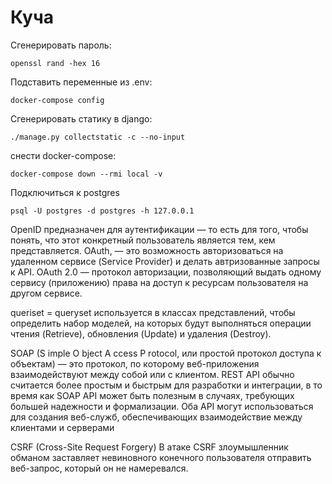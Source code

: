 # Куча

Сгенерировать пароль:
```shell
openssl rand -hex 16
```

Подставить переменные из .env:
```shell
docker-compose config
```

Сгенерировать статику в django:
```shell
./manage.py collectstatic -c --no-input
```

снести docker-compose:
```shell
docker-compose down --rmi local -v
```

Подключиться к postgres
```shell
psql -U postgres -d postgres -h 127.0.0.1
```

OpenID предназначен для аутентификации — то есть для того, чтобы понять, что этот конкретный пользователь является тем, кем представляется. 
OAuth, — это возможность авторизоваться на удаленном сервисе (Service Provider) и делать автризованные запросы к API.
OAuth 2.0 — протокол авторизации, позволяющий выдать одному сервису (приложению) права на доступ к ресурсам пользователя на другом сервисе. 

queriset =  queryset используется в классах представлений, чтобы определить набор моделей, на которых будут выполняться операции чтения (Retrieve), обновления (Update) и удаления (Destroy).

SOAP (S imple O bject A ccess P rotocol, или простой протокол доступа к объектам) — это протокол, по которому веб-приложения взаимодействуют между собой или с клиентом.
REST API обычно считается более простым и быстрым для разработки и интеграции, в то время как SOAP API может быть полезным в случаях, требующих большей надежности и формализации.
Оба API могут использоваться для создания веб-служб, обеспечивающих взаимодействие между клиентами и серверами

CSRF (Cross-Site Request Forgery)
В атаке CSRF злоумышленник обманом заставляет невиновного конечного пользователя отправить веб-запрос, который он не намеревался.
